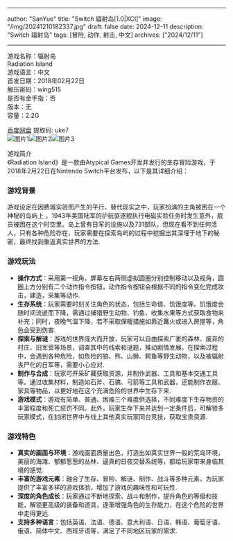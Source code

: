 
---
author: "SanYue"
title: "Switch 辐射岛[1.0|XCI]"
image: "/img/20241210182337.jpg"
draft: false
date: 2024-12-11
description: "Switch 辐射岛"
tags: [冒险, 动作, 射击, 中文]
archives: ["2024/12/11"]

---

游戏名称：辐射岛   
Radiation Island    
游戏语言：中文  
首发日期：2018年02月22日  
解压密码：wing515  
是否有金手指：否  
版本：无   
容量：2.2G

[百度网盘](https://pan.baidu.com/s/17LMwplhAkQmuolB3EFAXjQ) 提取码: uke7  
![图片1](/img/908bba.jpg)![图片2](/img/e85452.jpg)![图片3](/img/da9964.jpg)  

游戏简介  
《Radiation Island》是一款由Atypical Games开发并发行的生存冒险游戏，于2018年2月22日在Nintendo Switch平台发布，以下是其详细介绍：

### 游戏背景
游戏设定在因费城实验而产生的平行、替代现实之中，玩家扮演的主角被困在一个神秘的岛屿上 。1943年美国陆军的护航驱逐舰执行电磁实验任务时发生意外，舰员被困在这个时空里。岛上曾有日军的设施以及731部队，但现在看不到任何活人，只有各种危险存在，玩家需要在探索岛屿的过程中挖掘出其深埋于地下的秘密，最终找到重返真实世界的方法.

### 游戏玩法
- **操作方式**：采用第一视角，屏幕左右两侧虚拟圆圈分别控制移动以及视角，圆圈上方分别有二个动作指令按钮，动作指令按钮会根据不同的指令变化完成攻击，建造，采集等动作.
- **生存系统**：玩家需要时刻关注角色的状态，包括生命值、饥饿度等。饥饿度会随时间流逝而下降，需通过捕猎野生动物、钓鱼、收集水果等方式获取食物来补充；同时，夜晚气温下降，若不采取保暖措施如靠近篝火或进入房屋等，角色会受到伤害.
- **探索与解谜**：游戏的世界庞大而开放，玩家可以自由探索广袤的森林、废弃的村庄、旧军营等场景，调查其中的线索和谜题，推动剧情发展。在探索过程中，会遇到各种危险，如危险的狼、熊、山狮、鳄鱼等野生动物，以及被辐射丧尸化的日军等，需要小心应对.
- **制作与合成**：玩家可开采矿藏获取资源，并制作武器、工具和基本交通工具等。通过收集材料，制造如石斧、石镐、弓箭等工具和武器，还能制作衣服、家具等物品，以更好地在这个充满危险的世界中生存下来.
- **游戏模式**：游戏有简单、普通、困难三个难度供选择，不同难度下生存物资的丰富程度和死亡惩罚不同。此外，玩家生存下来并达到一定条件后，可解锁多玩家模式，在封闭世界中与线上其他真实玩家同台竞技，获取宝贵资源.

### 游戏特色
- **真实的画面与环境**：游戏画面质量出色，打造出如真实世界一般的荒岛环境，美丽的海滩、郁郁葱葱的丛林、逼真的日夜交替系统等，都给玩家带来身临其境的感觉.
- **丰富的游戏元素**：融合了生存、冒险、解谜、制作、战斗等多种元素，为玩家提供了丰富多样的游戏体验，增加了游戏的趣味性和可玩性.
- **深度的角色成长**：玩家通过不断地探索、战斗和制作，提升角色的等级和技能，解锁更高级的装备和道具，逐渐增强角色的生存能力，在这个危险的世界中走得更远.
- **支持多种语言**：包括英语、法语、德语、意大利语、日语、韩语、葡萄牙语、俄语、简体中文、西班牙语等，满足了不同地区玩家的需求.
